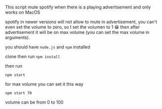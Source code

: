 This script mute spotify when there is a playing advertisement and only works on MacOS

spotify in newer versions will not allow to mute in advertisement, you can't even set the volume to zero, so I set the volumen to 1 😁
then after advertisement it will be on max volume (you can set the max volume in arguments).

you should have `node.js` and `npm` installed

clone then run
`npm install`

then run

`npm start`

for max volume you can set it this way

`npm start 70`

volume can be from 0 to 100
